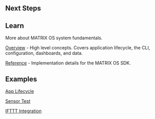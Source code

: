## Next Steps

## Learn
More about MATRIX OS system fundamentals. 

[Overview](../overview/index.md) - High level concepts. Covers application lifecycle, the CLI, configuration, dashboards, and data.

[Reference](../reference/index.md) - Implementation details for the MATRIX OS SDK.

## Examples
[App Lifecycle](../examples/app-create.md)

[Sensor Test](../examples/sensor-test.md)

[IFTTT Integration](../examples/ifttt.md)

